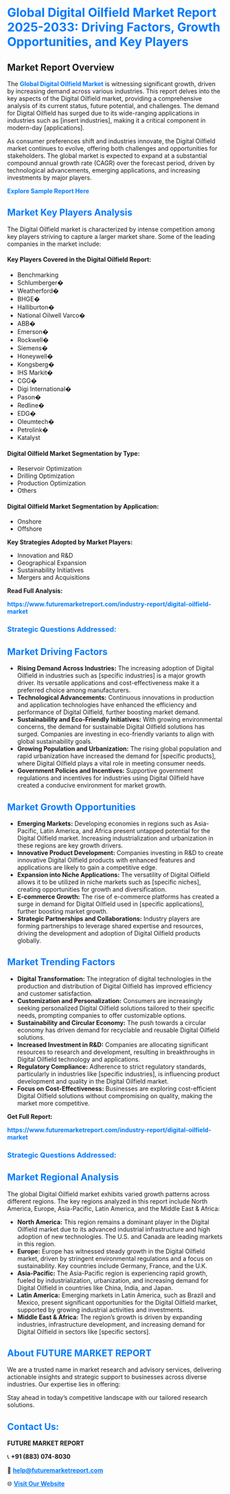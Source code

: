 <h1 style="color: #007BFF;">Global Digital Oilfield Market Report 2025-2033: Driving Factors, Growth Opportunities, and Key Players</h1>

<section id="overview">
<h2>Market Report Overview</h2>
<p>The <a href="https://www.futuremarketreport.com/industry-report/digital-oilfield-market" style="color: #007BFF; text-decoration: none;"><strong>Global Digital Oilfield Market</strong></a> is witnessing significant growth, driven by increasing demand across various industries. This report delves into the key aspects of the Digital Oilfield market, providing a comprehensive analysis of its current status, future potential, and challenges. The demand for Digital Oilfield has surged due to its wide-ranging applications in industries such as [insert industries], making it a critical component in modern-day [applications].</p>
<p>As consumer preferences shift and industries innovate, the Digital Oilfield market continues to evolve, offering both challenges and opportunities for stakeholders. The global market is expected to expand at a substantial compound annual growth rate (CAGR) over the forecast period, driven by technological advancements, emerging applications, and increasing investments by major players.</p>
</section>

<section id="overview">
<p><a href="https://www.futuremarketreport.com/request-sample/reportId=106753" style="color: #007BFF; text-decoration: none;"><strong>Explore Sample Report Here</strong></a></p>
</section>

<section id="key-players">
<h2 style="color: #007BFF;">Market Key Players Analysis</h2>
<p>The Digital Oilfield market is characterized by intense competition among key players striving to capture a larger market share. Some of the leading companies in the market include:</p>
<h4>Key Players Covered in the Digital Oilfield Report:</h4>
<ul><li>Benchmarking</li><li>Schlumberger�</li><li>Weatherford�</li><li>BHGE�</li><li>Halliburton�</li><li>National Oilwell Varco�</li><li>ABB�</li><li>Emerson�</li><li>Rockwell�</li><li>Siemens�</li><li>Honeywell�</li><li>Kongsberg�</li><li>IHS Markit�</li><li>CGG�</li><li>Digi International�</li><li>Pason�</li><li>Redline�</li><li>EDG�</li><li>Oleumtech�</li><li>Petrolink�</li><li>Katalyst</li></ul>
<h4>Digital Oilfield Market Segmentation by Type:</h4>
<ul><li>Reservoir Optimization</li><li>Drilling Optimization</li><li>Production Optimization</li><li>Others</li></ul>

<h4>Digital Oilfield Market Segmentation by Application:</h4>
<ul><li>Onshore</li><li>Offshore</li></ul>
<p><strong>Key Strategies Adopted by Market Players:</strong></p>
<ul>
<li>Innovation and R&D</li>
<li>Geographical Expansion</li>
<li>Sustainability Initiatives</li>
<li>Mergers and Acquisitions</li>
</ul>
</section>

<section>
<p><strong>Read Full Analysis: </strong></p><a href="https://www.futuremarketreport.com/industry-report/digital-oilfield-market" style="color: #007BFF; text-decoration: none;"><strong>https://www.futuremarketreport.com/industry-report/digital-oilfield-market</strong></a>
<h3 style="color: #007BFF;">Strategic Questions Addressed:</h3>
</section>

<section id="driving-factors">
<h2 style="color: #007BFF;">Market Driving Factors</h2>
<ul>
<li><strong>Rising Demand Across Industries:</strong> The increasing adoption of Digital Oilfield in industries such as [specific industries] is a major growth driver. Its versatile applications and cost-effectiveness make it a preferred choice among manufacturers.</li>
<li><strong>Technological Advancements:</strong> Continuous innovations in production and application technologies have enhanced the efficiency and performance of Digital Oilfield, further boosting market demand.</li>
<li><strong>Sustainability and Eco-Friendly Initiatives:</strong> With growing environmental concerns, the demand for sustainable Digital Oilfield solutions has surged. Companies are investing in eco-friendly variants to align with global sustainability goals.</li>
<li><strong>Growing Population and Urbanization:</strong> The rising global population and rapid urbanization have increased the demand for [specific products], where Digital Oilfield plays a vital role in meeting consumer needs.</li>
<li><strong>Government Policies and Incentives:</strong> Supportive government regulations and incentives for industries using Digital Oilfield have created a conducive environment for market growth.</li>
</ul>
</section>

<section id="growth-opportunities">
<h2 style="color: #007BFF;">Market Growth Opportunities</h2>
<ul>
<li><strong>Emerging Markets:</strong> Developing economies in regions such as Asia-Pacific, Latin America, and Africa present untapped potential for the Digital Oilfield market. Increasing industrialization and urbanization in these regions are key growth drivers.</li>
<li><strong>Innovative Product Development:</strong> Companies investing in R&D to create innovative Digital Oilfield products with enhanced features and applications are likely to gain a competitive edge.</li>
<li><strong>Expansion into Niche Applications:</strong> The versatility of Digital Oilfield allows it to be utilized in niche markets such as [specific niches], creating opportunities for growth and diversification.</li>
<li><strong>E-commerce Growth:</strong> The rise of e-commerce platforms has created a surge in demand for Digital Oilfield used in [specific applications], further boosting market growth.</li>
<li><strong>Strategic Partnerships and Collaborations:</strong> Industry players are forming partnerships to leverage shared expertise and resources, driving the development and adoption of Digital Oilfield products globally.</li>
</ul>
</section>

<section id="trending-factors">
<h2 style="color: #007BFF;">Market Trending Factors</h2>
<ul>
<li><strong>Digital Transformation:</strong> The integration of digital technologies in the production and distribution of Digital Oilfield has improved efficiency and customer satisfaction.</li>
<li><strong>Customization and Personalization:</strong> Consumers are increasingly seeking personalized Digital Oilfield solutions tailored to their specific needs, prompting companies to offer customizable options.</li>
<li><strong>Sustainability and Circular Economy:</strong> The push towards a circular economy has driven demand for recyclable and reusable Digital Oilfield solutions.</li>
<li><strong>Increased Investment in R&D:</strong> Companies are allocating significant resources to research and development, resulting in breakthroughs in Digital Oilfield technology and applications.</li>
<li><strong>Regulatory Compliance:</strong> Adherence to strict regulatory standards, particularly in industries like [specific industries], is influencing product development and quality in the Digital Oilfield market.</li>
<li><strong>Focus on Cost-Effectiveness:</strong> Businesses are exploring cost-efficient Digital Oilfield solutions without compromising on quality, making the market more competitive.</li>
</ul>
</section>

<section>
<p><strong>Get Full Report: </strong></p><a href="https://www.futuremarketreport.com/industry-report/digital-oilfield-market" style="color: #007BFF; text-decoration: none;"><strong>https://www.futuremarketreport.com/industry-report/digital-oilfield-market</strong></a>
<h3 style="color: #007BFF;">Strategic Questions Addressed:</h3>
</section>


<section id="regional-analysis">
<h2 style="color: #007BFF;">Market Regional Analysis</h2>
<p>The global Digital Oilfield market exhibits varied growth patterns across different regions. The key regions analyzed in this report include North America, Europe, Asia-Pacific, Latin America, and the Middle East & Africa:</p>
<ul>
<li><strong>North America:</strong> This region remains a dominant player in the Digital Oilfield market due to its advanced industrial infrastructure and high adoption of new technologies. The U.S. and Canada are leading markets in this region.</li>
<li><strong>Europe:</strong> Europe has witnessed steady growth in the Digital Oilfield market, driven by stringent environmental regulations and a focus on sustainability. Key countries include Germany, France, and the U.K.</li>
<li><strong>Asia-Pacific:</strong> The Asia-Pacific region is experiencing rapid growth, fueled by industrialization, urbanization, and increasing demand for Digital Oilfield in countries like China, India, and Japan.</li>
<li><strong>Latin America:</strong> Emerging markets in Latin America, such as Brazil and Mexico, present significant opportunities for the Digital Oilfield market, supported by growing industrial activities and investments.</li>
<li><strong>Middle East & Africa:</strong> The region’s growth is driven by expanding industries, infrastructure development, and increasing demand for Digital Oilfield in sectors like [specific sectors].</li>
</ul>
</section>

<footer>
<h2 style="color: #007BFF;">About FUTURE MARKET REPORT</h2>
<p>We are a trusted name in market research and advisory services, delivering actionable insights and strategic support to businesses across diverse industries. Our expertise lies in offering:</p>

<p>Stay ahead in today’s competitive landscape with our tailored research solutions.</p>

<h2 style="color: #007BFF;">Contact Us:</h2>
<p><strong>FUTURE MARKET REPORT</strong></p>
<p>📞 <strong>+91 (883) 074-8030</strong></p>
<p>📧 <strong><a href="mailto:help@futuremarketreport.com" style="color: #007BFF;">help@futuremarketreport.com</a></strong></p>
<p>🌐 <strong><a href="https://www.futuremarketreport.com/" style="color: #007BFF;">Visit Our Website</a></strong></p>
</footer>